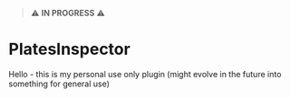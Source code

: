> ⚠️ **IN PROGRESS** ⚠️

# PlatesInspector

Hello - this is my personal use only plugin (might evolve in the future into something for general use)
